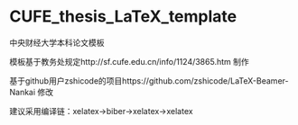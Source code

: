 # CUFE_thesis_LaTeX_template
中央财经大学本科论文模板

模板基于教务处规定http://sf.cufe.edu.cn/info/1124/3865.htm 制作

基于github用户zshicode的项目https://github.com/zshicode/LaTeX-Beamer-Nankai 修改

建议采用编译链：xelatex->biber->xelatex->xelatex


